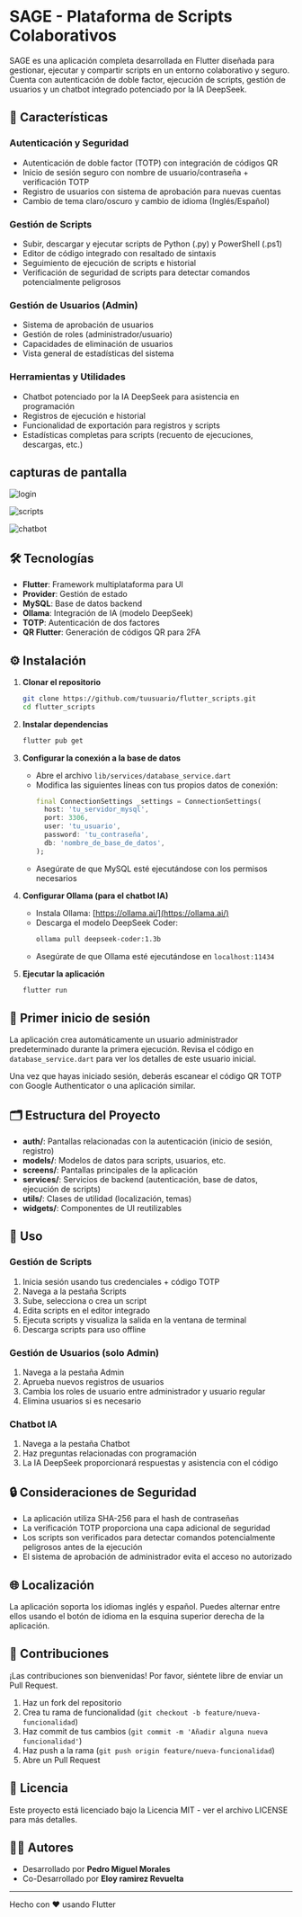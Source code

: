 # SAGE - Plataforma de Scripts Colaborativos

SAGE es una aplicación completa desarrollada en Flutter diseñada para gestionar, ejecutar y compartir scripts en un entorno colaborativo y seguro. Cuenta con autenticación de doble factor, ejecución de scripts, gestión de usuarios y un chatbot integrado potenciado por la IA DeepSeek.



## 🌟 Características

### Autenticación y Seguridad
- Autenticación de doble factor (TOTP) con integración de códigos QR
- Inicio de sesión seguro con nombre de usuario/contraseña + verificación TOTP
- Registro de usuarios con sistema de aprobación para nuevas cuentas
- Cambio de tema claro/oscuro y cambio de idioma (Inglés/Español)

### Gestión de Scripts
- Subir, descargar y ejecutar scripts de Python (.py) y PowerShell (.ps1)
- Editor de código integrado con resaltado de sintaxis
- Seguimiento de ejecución de scripts e historial
- Verificación de seguridad de scripts para detectar comandos potencialmente peligrosos

### Gestión de Usuarios (Admin)
- Sistema de aprobación de usuarios
- Gestión de roles (administrador/usuario)
- Capacidades de eliminación de usuarios
- Vista general de estadísticas del sistema

### Herramientas y Utilidades
- Chatbot potenciado por la IA DeepSeek para asistencia en programación
- Registros de ejecución e historial
- Funcionalidad de exportación para registros y scripts
- Estadísticas completas para scripts (recuento de ejecuciones, descargas, etc.)



## capturas de pantalla

![login](https://github.com/user-attachments/assets/f4a88b3b-c961-431a-b962-48bfc22a6d5f)



![scripts](https://github.com/user-attachments/assets/ff062f44-6de2-45e6-a971-492ff40f5bfd)



![chatbot](https://github.com/user-attachments/assets/99608c56-408f-4bd8-b749-47fdffa5d50e)




## 🛠️ Tecnologías

- **Flutter**: Framework multiplataforma para UI
- **Provider**: Gestión de estado
- **MySQL**: Base de datos backend
- **Ollama**: Integración de IA (modelo DeepSeek)
- **TOTP**: Autenticación de dos factores
- **QR Flutter**: Generación de códigos QR para 2FA

## ⚙️ Instalación

1. **Clonar el repositorio**
   ```bash
   git clone https://github.com/tuusuario/flutter_scripts.git
   cd flutter_scripts
   ```

2. **Instalar dependencias**
   ```bash
   flutter pub get
   ```

3. **Configurar la conexión a la base de datos**
   - Abre el archivo `lib/services/database_service.dart`
   - Modifica las siguientes líneas con tus propios datos de conexión:
     ```dart
     final ConnectionSettings _settings = ConnectionSettings(
       host: 'tu_servidor_mysql',
       port: 3306,
       user: 'tu_usuario',
       password: 'tu_contraseña',
       db: 'nombre_de_base_de_datos',
     );
     ```
   - Asegúrate de que MySQL esté ejecutándose con los permisos necesarios

4. **Configurar Ollama (para el chatbot IA)**
   - Instala Ollama: [https://ollama.ai/](https://ollama.ai/)
   - Descarga el modelo DeepSeek Coder:
     ```bash
     ollama pull deepseek-coder:1.3b
     ```
   - Asegúrate de que Ollama esté ejecutándose en `localhost:11434`

5. **Ejecutar la aplicación**
   ```bash
   flutter run
   ```

## 🔐 Primer inicio de sesión

La aplicación crea automáticamente un usuario administrador predeterminado durante la primera ejecución. Revisa el código en `database_service.dart` para ver los detalles de este usuario inicial.

Una vez que hayas iniciado sesión, deberás escanear el código QR TOTP con Google Authenticator o una aplicación similar.

## 🗂️ Estructura del Proyecto

- **auth/**: Pantallas relacionadas con la autenticación (inicio de sesión, registro)
- **models/**: Modelos de datos para scripts, usuarios, etc.
- **screens/**: Pantallas principales de la aplicación
- **services/**: Servicios de backend (autenticación, base de datos, ejecución de scripts)
- **utils/**: Clases de utilidad (localización, temas)
- **widgets/**: Componentes de UI reutilizables

## 🚀 Uso

### Gestión de Scripts
1. Inicia sesión usando tus credenciales + código TOTP
2. Navega a la pestaña Scripts
3. Sube, selecciona o crea un script
4. Edita scripts en el editor integrado
5. Ejecuta scripts y visualiza la salida en la ventana de terminal
6. Descarga scripts para uso offline

### Gestión de Usuarios (solo Admin)
1. Navega a la pestaña Admin
2. Aprueba nuevos registros de usuarios
3. Cambia los roles de usuario entre administrador y usuario regular
4. Elimina usuarios si es necesario

### Chatbot IA
1. Navega a la pestaña Chatbot
2. Haz preguntas relacionadas con programación
3. La IA DeepSeek proporcionará respuestas y asistencia con el código

## 🔒 Consideraciones de Seguridad

- La aplicación utiliza SHA-256 para el hash de contraseñas
- La verificación TOTP proporciona una capa adicional de seguridad
- Los scripts son verificados para detectar comandos potencialmente peligrosos antes de la ejecución
- El sistema de aprobación de administrador evita el acceso no autorizado

## 🌐 Localización

La aplicación soporta los idiomas inglés y español. Puedes alternar entre ellos usando el botón de idioma en la esquina superior derecha de la aplicación.

## 🤝 Contribuciones

¡Las contribuciones son bienvenidas! Por favor, siéntete libre de enviar un Pull Request.

1. Haz un fork del repositorio
2. Crea tu rama de funcionalidad (`git checkout -b feature/nueva-funcionalidad`)
3. Haz commit de tus cambios (`git commit -m 'Añadir alguna nueva funcionalidad'`)
4. Haz push a la rama (`git push origin feature/nueva-funcionalidad`)
5. Abre un Pull Request

## 📄 Licencia

Este proyecto está licenciado bajo la Licencia MIT - ver el archivo LICENSE para más detalles.

## 👨‍💻 Autores

- Desarrollado por **Pedro Miguel Morales**
- Co-Desarrollado por **Eloy ramirez Revuelta**

---

Hecho con ❤️ usando Flutter
